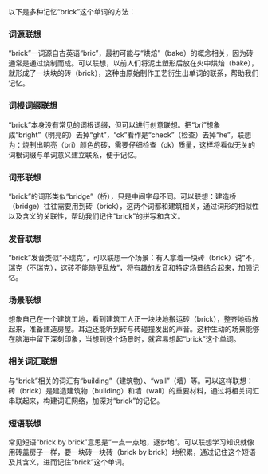 以下是多种记忆“brick”这个单词的方法：

### 词源联想
“brick”一词源自古英语“bric”，最初可能与“烘焙”（bake）的概念相关，因为砖通常是通过烧制而成。可以联想，以前人们将泥土塑形后放在火中烘焙（bake），就形成了一块块的砖（brick），这种由原始制作工艺衍生出单词的联系，帮助我们记忆。

### 词根词缀联想
“brick”本身没有常见的词根词缀，但可以进行创意联想。把“bri”想象成“bright”（明亮的）去掉“ght”，“ck”看作是“check”（检查）去掉“he”。联想为：烧制出明亮（bri）颜色的砖，需要仔细检查（ck）质量，这样将看似无关的词根词缀与单词意义建立联系，便于记忆。

### 词形联想
“brick”的词形类似“bridge”（桥），只是中间字母不同。可以联想：建造桥（bridge）往往需要用到砖（brick），这两个词都和建筑相关，通过词形的相似性以及含义的关联性，帮助我们记住“brick”的拼写和含义。

### 发音联想
“brick”发音类似“不瑞克”，可以联想一个场景：有人拿着一块砖（brick）说“不，瑞克（不瑞克），这砖不能随便乱放”，将有趣的发音和特定场景结合起来，加强记忆。

### 场景联想
想象自己在一个建筑工地，看到建筑工人正一块块地搬运砖（brick），整齐地码放起来，准备建造房屋。耳边还能听到砖与砖碰撞发出的声音。这种生动的场景能够在脑海中留下深刻印象，当想到这个场景时，就容易想起“brick”这个单词。

### 相关词汇联想
与“brick”相关的词汇有“building”（建筑物）、“wall”（墙）等。可以这样联想：砖（brick）是建造建筑物（building）和墙（wall）的重要材料，通过将相关词汇串联起来，构建词汇网络，加深对“brick”的记忆。

### 短语联想
常见短语“brick by brick”意思是“一点一点地，逐步地”。可以联想学习知识就像用砖盖房子一样，要一块砖一块砖（brick by brick）地积累，通过记住这个短语及其含义，进而记住“brick”这个单词。 